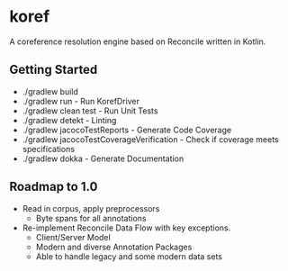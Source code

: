 # koref
A coreference resolution engine based on Reconcile written in Kotlin.

## Getting Started

* ./gradlew build
* ./gradlew run - Run KorefDriver
* ./gradlew clean test - Run Unit Tests
* ./gradlew detekt - Linting
* ./gradlew jacocoTestReports - Generate Code Coverage
* ./gradlew jacocoTestCoverageVerification - Check if coverage meets specifications
* ./gradlew dokka - Generate Documentation

## Roadmap to 1.0

* Read in corpus, apply preprocessors 
    * Byte spans for all annotations
* Re-implement Reconcile Data Flow with key exceptions.
    * Client/Server Model
    * Modern and diverse Annotation Packages
    * Able to handle legacy and some modern data sets
    
